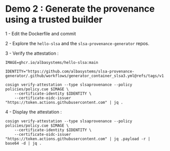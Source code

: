 # Demo 2 : Generate the provenance using a trusted builder

1 - Edit the Dockerfile and commit

2 - Explore the ``hello-slsa`` and the ``slsa-provenance-generator`` repos.

3 - Verify the attestation : 
````shell
IMAGE=ghcr.io/albasystems/hello-slsa:main

IDENTITY="https://github.com/albasystems/slsa-provenance-generator/.github/workflows/generator_container_slsa3.yml@refs/tags/v1.5.0"

cosign verify-attestation --type slsaprovenance --policy policies/policy.cue $IMAGE \
    --certificate-identity $IDENTITY \
    --certificate-oidc-issuer "https://token.actions.githubusercontent.com" | jq .

````

4 - Display the attestation : 
````shell
cosign verify-attestation --type slsaprovenance --policy policies/policy.cue $IMAGE \
    --certificate-identity $IDENTITY \
    --certificate-oidc-issuer "https://token.actions.githubusercontent.com" | jq .payload -r | base64 -d | jq .
````
